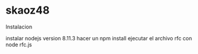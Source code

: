 # skaoz48

Instalacion 

instalar nodejs version 8.11.3
hacer un npm install 
ejecutar el archivo rfc con node rfc.js

